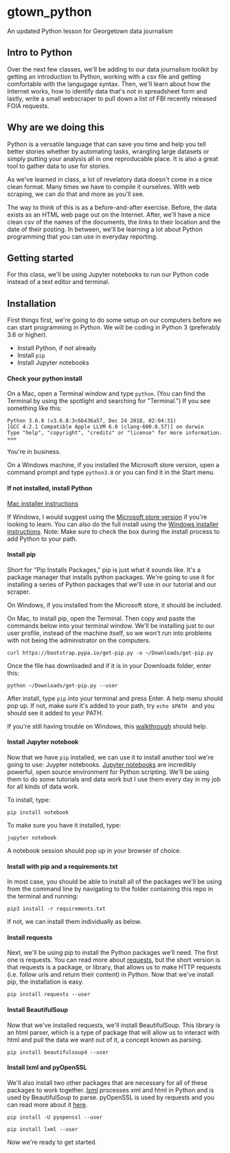 # gtown_python
An updated Python lesson for Georgetown data journalism


## Intro to Python

Over the next few classes, we'll be adding to our data journalism toolkit by getting an introduction to Python, working with a csv file and getting comfortable with the langugage syntax. Then, we'll learn about how the Internet works, how to identify data that's not in spreadsheet form and lastly, write a small webscraper to pull down a list of FBI recently released FOIA requests.

## Why are we doing this

Python is a versatile language that can save you time and help you tell better stories whether by automating tasks, wrangling large datasets or simply putting your analysis all in one reproducable place. It is also a great tool to gather data to use for stories.

As we've learned in class, a lot of revelatory data doesn't come in a nice clean format. Many times we have to compile it ourselves. With web scraping, we can do that and more as you'll see.

The way to think of this is as a before-and-after exercise. Before, the data exists as an HTML web page out on the Internet. After, we'll have a nice clean csv of the names of the documents, the links to their location and the date of their posting. In between, we'll be learning a lot about Python programming that you can use in everyday reporting.

## Getting started

For this class, we'll be using Jupyter notebooks to run our Python code instead of a text editor and terminal. 

## Installation

First things first, we're going to do some setup on our computers before we can start programming in Python. We will be coding in Python 3 (preferably 3.6 or higher).

 - Install Python, if not already
 - Install `pip`
 - Install Jupyter notebooks

#### Check your python install

On a Mac, open a Terminal window and type `python`. (You can find the Terminal by using the spotlight and searching for "Terminal.") If you see something like this:

```
Python 3.6.8 (v3.6.8:3c6b436a57, Dec 24 2018, 02:04:31)
[GCC 4.2.1 Compatible Apple LLVM 6.0 (clang-600.0.57)] on darwin
Type "help", "copyright", "credits" or "license" for more information.
>>>
```

You're in business.

On a Windows machine, if you installed the Microsoft store version, open a command prompt and type `python3.8` or you can find it in the Start menu.

#### If not installed, install Python

[Mac installer instructions](https://www.python.org/downloads/)


If Windows, I would suggest using the [Microsoft store version](https://www.microsoft.com/en-us/p/python-38/9mssztt1n39l?activetab=pivot:overviewtab) if you're looking to learn. You can also do the full install using the [Windows installer instructions](https://www.python.org/downloads/windows/). Note: Make sure to check the box during the install process to add Python to your path.


#### Install pip

Short for "Pip Installs Packages," pip is just what it sounds like. It's a package manager that installs python packages. We're going to use it for installing a series of Python packages that we'll use in our tutorial and our scraper.

On Windows, if you installed from the Microsoft store, it should be included.

On Mac, to install pip, open the Terminal. Then copy and paste the commands below into your terminal window. We'll be installing just to our user profile, instead of the machine itself, so we won't run into problems with not being the administrator on the computers.


```
curl https://bootstrap.pypa.io/get-pip.py -o ~/Downloads/get-pip.py
```
Once the file has downloaded and if it is in your Downloads folder, enter this:
```
python ~/Downloads/get-pip.py --user
```

After install, type `pip` into your terminal and press Enter. A help menu should pop up. If not, make sure it's added to your path, try ```echo $PATH ``` and you should see it added to your PATH.

If you're still having trouble on Windows, this [walkthrough](https://datatofish.com/add-python-to-windows-path/) should help.

#### Install Jupyter notebook

Now that we have `pip` installed, we can use it to install another tool we're going to use: Juypter notebooks. [Jupyter notebooks](https://jupyter.org/install) are incredibly powerful, open source environment for Python scripting. We'll be using them to do some tutorials and data work but I use them every day in my job for all kinds of data work.

To install, type:

```
pip install notebook
```

To make sure you have it installed, type:

```
jupyter notebook
```

A notebook session should pop up in your browser of choice.

#### Install with pip and a requirements.txt

In most case, you should be able to install all of the packages we'll be using from the command line by navigating to the folder containing this repo in the terminal and running:
```
pip3 install -r requirements.txt
```
If not, we can install them individually as below.

#### Install requests

Next, we'll be using pip to install the Python packages we'll need. The first one is requests. You can read more about [requests](http://docs.python-requests.org/en/master/), but the short version is that requests is a package, or library, that allows us to make HTTP requests (i.e. follow urls and return their content) in Python. Now that we've install pip, the installation is easy.

```
pip install requests --user
```

#### Install BeautifulSoup
Now that we've installed requests, we'll install BeautifulSoup. This library is an html parser, which is a type of package that will allow us to interact with html and pull the data we want out of it, a concept known as parsing.
```
pip install beautifulsoup4 --user
```

#### Install lxml and pyOpenSSL
We'll also install two other packages that are necessary for all of these packages to work together. [lxml](https://lxml.de/) processes xml and html in Python and is used by BeautifulSoup to parse. pyOpenSSL is used by requests and you can read more about it [here](https://pyopenssl.org/en/stable/introduction.html).
```
pip install -U pyopenssl --user

pip install lxml --user
```

Now we're ready to get started.
